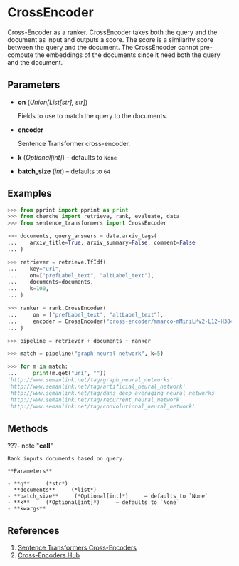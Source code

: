 # CrossEncoder

Cross-Encoder as a ranker. CrossEncoder takes both the query and the document as input and outputs a score. The score is a similarity score between the query and the document. The CrossEncoder cannot pre-compute the embeddings of the documents since it need both the query and the document.



## Parameters

- **on** (*Union[List[str], str]*)

    Fields to use to match the query to the documents.

- **encoder**

    Sentence Transformer cross-encoder.

- **k** (*Optional[int]*) – defaults to `None`

- **batch_size** (*int*) – defaults to `64`



## Examples

```python
>>> from pprint import pprint as print
>>> from cherche import retrieve, rank, evaluate, data
>>> from sentence_transformers import CrossEncoder

>>> documents, query_answers = data.arxiv_tags(
...    arxiv_title=True, arxiv_summary=False, comment=False
... )

>>> retriever = retrieve.TfIdf(
...    key="uri",
...    on=["prefLabel_text", "altLabel_text"],
...    documents=documents,
...    k=100,
... )

>>> ranker = rank.CrossEncoder(
...     on = ["prefLabel_text", "altLabel_text"],
...     encoder = CrossEncoder("cross-encoder/mmarco-mMiniLMv2-L12-H384-v1").predict,
... )

>>> pipeline = retriever + documents + ranker

>>> match = pipeline("graph neural network", k=5)

>>> for m in match:
...     print(m.get("uri", ""))
'http://www.semanlink.net/tag/graph_neural_networks'
'http://www.semanlink.net/tag/artificial_neural_network'
'http://www.semanlink.net/tag/dans_deep_averaging_neural_networks'
'http://www.semanlink.net/tag/recurrent_neural_network'
'http://www.semanlink.net/tag/convolutional_neural_network'
```

## Methods

???- note "__call__"

    Rank inputs documents based on query.

    **Parameters**

    - **q**     (*str*)    
    - **documents**     (*list*)    
    - **batch_size**     (*Optional[int]*)     – defaults to `None`    
    - **k**     (*Optional[int]*)     – defaults to `None`    
    - **kwargs**    
    
## References

1. [Sentence Transformers Cross-Encoders](https://www.sbert.net/examples/applications/cross-encoder/README.html)
2. [Cross-Encoders Hub](https://huggingface.co/cross-encoder)

